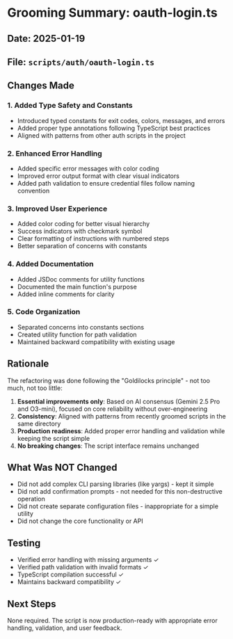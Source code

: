 # Grooming Summary: oauth-login.ts

## Date: 2025-01-19

## File: `scripts/auth/oauth-login.ts`

## Changes Made

### 1. Added Type Safety and Constants

- Introduced typed constants for exit codes, colors, messages, and errors
- Added proper type annotations following TypeScript best practices
- Aligned with patterns from other auth scripts in the project

### 2. Enhanced Error Handling

- Added specific error messages with color coding
- Improved error output format with clear visual indicators
- Added path validation to ensure credential files follow naming convention

### 3. Improved User Experience

- Added color coding for better visual hierarchy
- Success indicators with checkmark symbol
- Clear formatting of instructions with numbered steps
- Better separation of concerns with constants

### 4. Added Documentation

- Added JSDoc comments for utility functions
- Documented the main function's purpose
- Added inline comments for clarity

### 5. Code Organization

- Separated concerns into constants sections
- Created utility function for path validation
- Maintained backward compatibility with existing usage

## Rationale

The refactoring was done following the "Goldilocks principle" - not too much, not too little:

1. **Essential improvements only**: Based on AI consensus (Gemini 2.5 Pro and O3-mini), focused on core reliability without over-engineering
2. **Consistency**: Aligned with patterns from recently groomed scripts in the same directory
3. **Production readiness**: Added proper error handling and validation while keeping the script simple
4. **No breaking changes**: The script interface remains unchanged

## What Was NOT Changed

- Did not add complex CLI parsing libraries (like yargs) - kept it simple
- Did not add confirmation prompts - not needed for this non-destructive operation
- Did not create separate configuration files - inappropriate for a simple utility
- Did not change the core functionality or API

## Testing

- Verified error handling with missing arguments ✓
- Verified path validation with invalid formats ✓
- TypeScript compilation successful ✓
- Maintains backward compatibility ✓

## Next Steps

None required. The script is now production-ready with appropriate error handling, validation, and user feedback.
